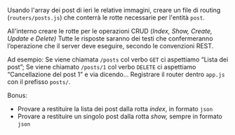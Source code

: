 Usando l'array dei post di ieri le relative immagini, creare un file di routing (`routers/posts.js`) che conterrà le rotte necessarie per l'entità `post`.

All'interno creare le rotte per le operazioni CRUD (*Index, Show, Create, Update e Delete)*
Tutte le risposte saranno dei testi che confermeranno l’operazione che il server deve eseguire, secondo le convenzioni REST.

Ad esempio:
Se viene chiamata `/posts` col verbo `GET` ci aspettiamo “Lista dei post”;
Se viene chiamato `/posts/1` col verbo `DELETE` ci aspettiamo “Cancellazione del post 1”
e via dicendo…
Registrare il router dentro `app.js` con il prefisso `posts/`.

Bonus:
- Provare a restituire la lista dei post dalla rotta *index*, in formato `json`
- Provare a restituire un singolo post dalla rotta *show,* sempre in formato `json`